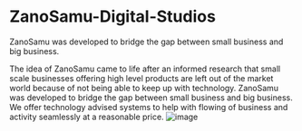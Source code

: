 # ZanoSamu-Digital-Studios
ZanoSamu was developed to bridge the gap between small business and big business.


The idea of ZanoSamu came to life after an informed research that small scale businesses offering high level products are left out of the market world because of not being able to keep up with technology. ZanoSamu was developed to bridge the gap between small business and big business. We offer technology advised systems to help with flowing of business and activity seamlessly at a reasonable price. 
![image](https://user-images.githubusercontent.com/116715036/227148713-4cd58436-3bb4-4669-ad04-35cb55ad3f41.png)
